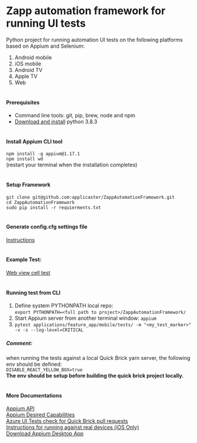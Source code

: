 # Zapp automation framework for running UI tests
Python project for running automation UI tests on the following platforms based on Appium and Selenium:
1. Android mobile
2. iOS mobile
3. Android TV 
4. Apple TV 
5. Web
<br><br>

#### Prerequisites ####
- Command line tools: git, pip, brew, node and npm
- [Download and install](https://www.python.org/downloads/) python 3.8.3
<br><br>

#### Install Appium CLI tool ####
`npm install -g appium@1.17.1` <br>
`npm install wd` <br>
(restart your terminal when the installation completes)
<br><br>


#### Setup Framework ####
`git clone git@github.com:applicaster/ZappAutomationFramework.git` <br>
`cd ZappAutomationFramework` <br>
`sudo pip install -r requierments.txt`
<br><br>

#### Generate config.cfg settings file ####
[Instructions](https://applicaster.atlassian.net/wiki/spaces/~794659641/pages/1048510939/Framework+config.cfg+settings+file)
<br><br>

#### Example Test: ####
[Web view cell test](https://github.com/applicaster/ZappAutomationFramework/blob/master/applications/feature_app/mobile/tests/test_web_view_link.py)
<br><br>

#### Running test from CLI ####
1. Define system PYTHONPATH local repo:<br>
`export PYTHONPATH=<full path to project>/ZappAutomationFramework/`<br>
2. Start Appium server from another terminal window: `appium`
3. `pytest applications/feature_app/mobile/tests/ -m "<my_test_marker>" -v -s --log-level=CRITICAL`

##### Comment: 
when running the tests against a local Quick Brick yarn server, the following env should be defined:<br>
`DISABLE_REACT_YELLOW_BOX=true`<br>
**The env should be setup before building the quick brick project locally.** 
<br><br>

#### More Documentations ####
[Appium API](https://appium.io/docs/en/about-appium/api/) <br>
[Appium Desired Capabilities](http://appium.io/docs/en/writing-running-appium/caps/) <br>
[Azure UI Tests check for Quick Brick pull requests](https://applicaster.atlassian.net/wiki/spaces/~794659641/pages/904527967/Azure+UI+Tests+check+for+Quick+Brick+pull+requests) <br>
[Instructions for running against real devices (iOS Only)](http://appium.io/docs/en/drivers/ios-xcuitest-real-devices/)  
[Download Appium Desktop App](http://appium.io/)
<br><br>
